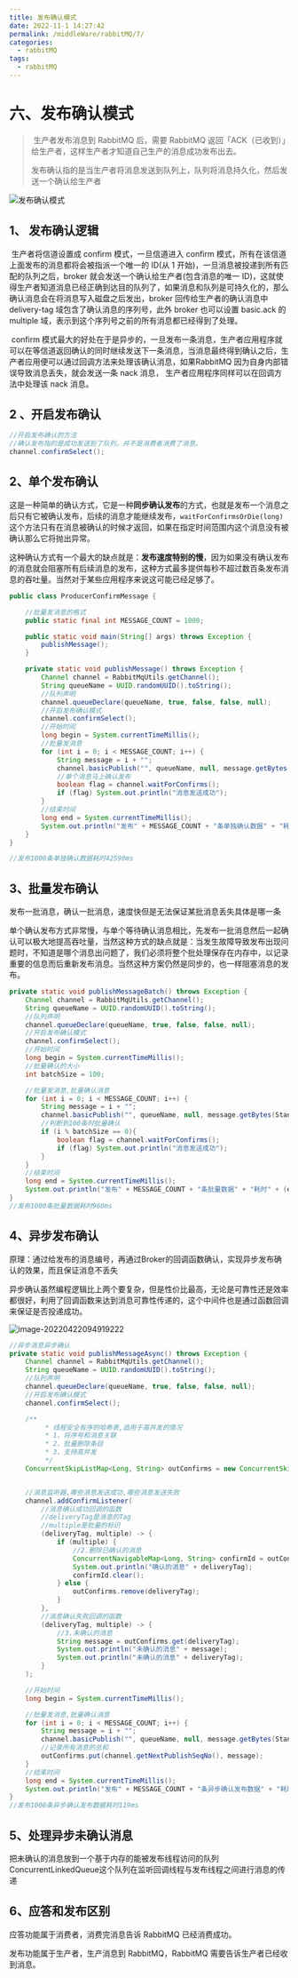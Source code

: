 ```yaml
---
title: 发布确认模式
date: 2022-11-1 14:27:42
permalink: /middleWare/rabbitMQ/7/
categories:
  - rabbitMQ
tags:
  - rabbitMQ
---
```


# 六、发布确认模式

> ​		生产者发布消息到 RabbitMQ 后，需要 RabbitMQ 返回「ACK（已收到）」给生产者，这样生产者才知道自己生产的消息成功发布出去。
>
> ​		发布确认指的是当生产者将消息发送到队列上，队列将消息持久化，然后发送一个确认给生产者

![发布确认模式](assets/发布确认模式.png)

## 1、 发布确认逻辑

​		生产者将信道设置成 confirm 模式，一旦信道进入 confirm 模式，所有在该信道上面发布的消息都将会被指派一个唯一的 ID(从 1 开始)，一旦消息被投递到所有匹配的队列之后，broker 就会发送一个确认给生产者(包含消息的唯一 ID)，这就使得生产者知道消息已经正确到达目的队列了，如果消息和队列是可持久化的，那么确认消息会在将消息写入磁盘之后发出，broker 回传给生产者的确认消息中 delivery-tag 域包含了确认消息的序列号，此外 broker 也可以设置 basic.ack 的 multiple 域，表示到这个序列号之前的所有消息都已经得到了处理。

​		confirm 模式最大的好处在于是异步的，一旦发布一条消息，生产者应用程序就可以在等信道返回确认的同时继续发送下一条消息，当消息最终得到确认之后，生产者应用便可以通过回调方法来处理该确认消息，如果RabbitMQ 因为自身内部错误导致消息丢失，就会发送一条 nack 消息， 生产者应用程序同样可以在回调方法中处理该 nack 消息。

## 2 、开启发布确认

```java
//开启发布确认的方法
//确认发布指的是成功发送到了队列，并不是消费者消费了消息。
channel.confirmSelect();
```

## 2、单个发布确认

​		这是一种简单的确认方式，它是一种**同步确认发布**的方式，也就是发布一个消息之后只有它被确认发布，后续的消息才能继续发布，`waitForConfirmsOrDie(long)` 这个方法只有在消息被确认的时候才返回，如果在指定时间范围内这个消息没有被确认那么它将抛出异常。

​		这种确认方式有一个最大的缺点就是：**发布速度特别的慢**，因为如果没有确认发布的消息就会阻塞所有后续消息的发布，这种方式最多提供每秒不超过数百条发布消息的吞吐量。当然对于某些应用程序来说这可能已经足够了。

```java
public class ProducerConfirmMessage {

    //批量发消息的格式
    public static final int MESSAGE_COUNT = 1000;

    public static void main(String[] args) throws Exception {
        publishMessage();
    }

    private static void publishMessage() throws Exception {
        Channel channel = RabbitMqUtils.getChannel();
        String queueName = UUID.randomUUID().toString();
        //队列声明
        channel.queueDeclare(queueName, true, false, false, null);
        //开启发布确认模式
        channel.confirmSelect();
        //开始时间
        long begin = System.currentTimeMillis();
        //批量发消息
        for (int i = 0; i < MESSAGE_COUNT; i++) {
            String message = i + "";
            channel.basicPublish("", queueName, null, message.getBytes(StandardCharsets.UTF_8));
            //单个消息马上确认发布
            boolean flag = channel.waitForConfirms();
            if (flag) System.out.println("消息发送成功");
        }
        //结束时间
        long end = System.currentTimeMillis();
        System.out.println("发布" + MESSAGE_COUNT + "条单独确认数据" + "耗时" + (end - begin) + "ms");
    }
}

//发布1000条单独确认数据耗时42590ms
```

## 3、批量发布确认

​		发布一批消息，确认一批消息，速度快但是无法保证某批消息丢失具体是哪一条

​		单个确认发布方式非常慢，与单个等待确认消息相比，先发布一批消息然后一起确认可以极大地提高吞吐量，当然这种方式的缺点就是：当发生故障导致发布出现问题时，不知道是哪个消息出问题了，我们必须将整个批处理保存在内存中，以记录重要的信息而后重新发布消息。当然这种方案仍然是同步的，也一样阻塞消息的发布。

```java
private static void publishMessageBatch() throws Exception {
    Channel channel = RabbitMqUtils.getChannel();
    String queueName = UUID.randomUUID().toString();
    //队列声明
    channel.queueDeclare(queueName, true, false, false, null);
    //开启发布确认模式
    channel.confirmSelect();
    //开始时间
    long begin = System.currentTimeMillis();
    //批量确认的大小
    int batchSize = 100;

    //批量发消息,批量确认消息
    for (int i = 0; i < MESSAGE_COUNT; i++) {
        String message = i + "";
        channel.basicPublish("", queueName, null, message.getBytes(StandardCharsets.UTF_8));
        //判断到100条时批量确认
        if (i % batchSize == 0){
            boolean flag = channel.waitForConfirms();
            if (flag) System.out.println("消息发送成功");
        }
    }
    //结束时间
    long end = System.currentTimeMillis();
    System.out.println("发布" + MESSAGE_COUNT + "条批量数据" + "耗时" + (end - begin) + "ms");
}
//发布1000条批量数据耗时960ms
```

## 4、异步发布确认

​		原理：通过给发布的消息编号，再通过Broker的回调函数确认，实现异步发布确认的效果，而且保证消息不丢失

​		异步确认虽然编程逻辑比上两个要复杂，但是性价比最高，无论是可靠性还是效率都很好，利用了回调函数来达到消息可靠性传递的，这个中间件也是通过函数回调来保证是否投递成功。

![image-20220422094919222](assets/异步发布确认.png)

```java
//异步消息异步确认
private static void publishMessageAsync() throws Exception {
    Channel channel = RabbitMqUtils.getChannel();
    String queueName = UUID.randomUUID().toString();
    //队列声明
    channel.queueDeclare(queueName, true, false, false, null);
    //开启发布确认模式
    channel.confirmSelect();

    /**
         * 线程安全有序的哈希表,适用于高并发的情况
         * 1、将序号和消息关联
         * 2、批量删除条目
         * 3、支持高并发
         */
    ConcurrentSkipListMap<Long, String> outConfirms = new ConcurrentSkipListMap<>();


    //消息监听器,哪些消息发送成功,哪些消息发送失败
    channel.addConfirmListener(
        //消息确认成功回调的函数
        //deliveryTag是消息的Tag
        //multiple是批量的标识
        (deliveryTag, multiple) -> {
            if (multiple) {
                //2.删除已确认的消息
                ConcurrentNavigableMap<Long, String> confirmId = outConfirms.headMap(deliveryTag);
                System.out.println("确认的消息" + deliveryTag);
                confirmId.clear();
            } else {
                outConfirms.remove(deliveryTag);
            }
        },
        //消息确认失败回调的函数
        (deliveryTag, multiple) -> {
            //3.未确认的消息
            String message = outConfirms.get(deliveryTag);
            System.out.println("未确认的消息" + message);
            System.out.println("未确认的消息" + deliveryTag);
        }
    );

    //开始时间
    long begin = System.currentTimeMillis();

    //批量发消息,批量确认消息
    for (int i = 0; i < MESSAGE_COUNT; i++) {
        String message = i + "";
        channel.basicPublish("", queueName, null, message.getBytes(StandardCharsets.UTF_8));
        //记录所有消息的总和
        outConfirms.put(channel.getNextPublishSeqNo(), message);
    }
    //结束时间
    long end = System.currentTimeMillis();
    System.out.println("发布" + MESSAGE_COUNT + "条异步确认发布数据" + "耗时" + (end - begin) + "ms");
}
//发布1000条异步确认发布数据耗时119ms
```

## 5、处理异步未确认消息

把未确认的消息放到一个基于内存的能被发布线程访问的队列
ConcurrentLinkedQueue这个队列在监听回调线程与发布线程之间进行消息的传递

## 6、应答和发布区别

应答功能属于消费者，消费完消息告诉 RabbitMQ 已经消费成功。

发布功能属于生产者，生产消息到 RabbitMQ，RabbitMQ 需要告诉生产者已经收到消息。

# 